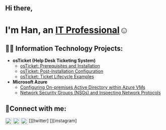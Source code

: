 ## Hi there, <h1>I'm Han, an <a href="https://www.linkedin.com/in/handiep3/">IT Professional</a>☺</h1>

<h2>👨‍💻 Information Technology Projects:</h2>

- <b>osTicket (Help Desk Ticketing System)</b>
  - [osTicket: Prerequisites and Installation](https://github.com/handiep1/osticket-prereqs)
  - [osTicket: Post-Installation Configuration](https://github.com/handiep1/post-install-config)
  - [osTicket: Ticket Lifecycle Examples](https://github.com/handiep1/ticket-lifecycle)
- <b>Microsoft Azure</b>
  - [Configuring On-premises Active Directory within Azure VMs](https://github.com/handiep1/configure-ad)
  - [Network Security Groups (NSGs) and Inspecting Network Protocols](https://github.com/handiep1/azure-network-protols)

<h2>🤳Connect with me:</h2>

[<img align="left" alt="[Your Name] | Twitter" width="22px" src="https://cdn.jsdelivr.net/npm/simple-icons@v3/icons/twitter.svg" />][twitter]
[<img align="left" alt="[Your Name] | LinkedIn" width="22px" src="https://cdn.jsdelivr.net/npm/simple-icons@v3/icons/linkedin.svg" />][linkedin]
[<img align="left" alt="[Your Name] | Instagram" width="22px" src="https://cdn.jsdelivr.net/npm/simple-icons@v3/icons/instagram.svg" />][instagram]

[linkedin]: https://www.linkedin.com/in/handiep3/
